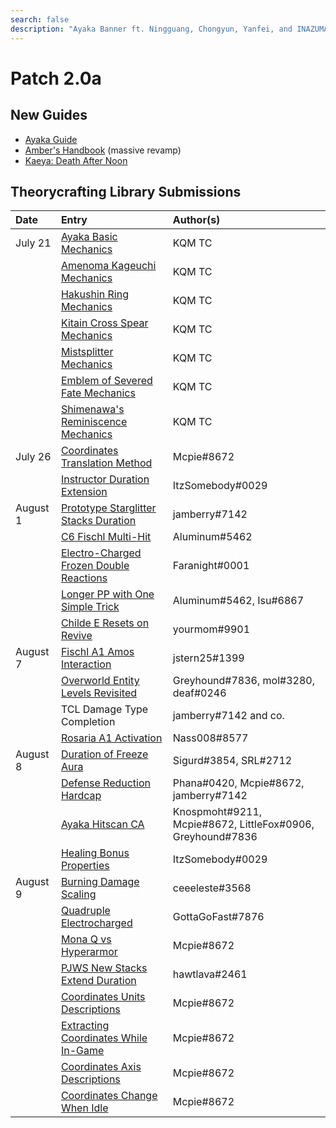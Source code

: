 ```yaml
---
search: false
description: "Ayaka Banner ft. Ningguang, Chongyun, Yanfei, and INAZUMA"
---
```


# Patch 2.0a

## New Guides

* [Ayaka Guide](https://keqingmains.com/ayaka/)
* [Amber's Handbook](https://keqingmains.com/amber/) \(massive revamp\)
* [Kaeya: Death After Noon](https://keqingmains.com/kaeya/)

## Theorycrafting Library Submissions

| Date     | Entry                                                                                                                                                         | Author\(s\)                                                |
| :------- | :------------------------------------------------------------------------------------------------------------------------------------------------------------ | :--------------------------------------------------------- |
| July 21  | [Ayaka Basic Mechanics](/evidence/characters/cryo/kamisato-ayaka#basic-ayaka-mechanics)                                                                       | KQM TC                                                     |
|          | [Amenoma Kageuchi Mechanics](/evidence/equipment/weapons#amenoma-kageuchi)                                                                                    | KQM TC                                                     |
|          | [Hakushin Ring Mechanics](/evidence/equipment/weapons#hakushin-ring)                                                                                          | KQM TC                                                     |
|          | [Kitain Cross Spear Mechanics](/evidence/equipment/weapons#kitain-cross-spear)                                                                                | KQM TC                                                     |
|          | [Mistsplitter Mechanics](/evidence/equipment/weapons#mistsplitter-reforged)                                                                                   | KQM TC                                                     |
|          | [Emblem of Severed Fate Mechanics](/evidence/equipment/artifacts#emblem-of-severed-fate)                                                                      | KQM TC                                                     |
|          | [Shimenawa's Reminiscence Mechanics](/evidence/equipment/artifacts#shimenawas-reminiscence)                                                                   | KQM TC                                                     |
| July 26  | [Coordinates Translation Method](/evidence/general-mechanics/overworld#coordinates-translation-methods)                                                       | Mcpie#8672                                                 |
|          | [Instructor Duration Extension](/evidence/equipment/artifacts#instructor-duration-extend)                                                                     | ItzSomebody#0029                                           |
| August 1 | [Prototype Starglitter Stacks Duration](/evidence/equipment/weapons#prototype-starglitter-stacks-duration-refresh)                                            | jamberry#7142                                              |
|          | [C6 Fischl Multi-Hit](/evidence/characters/electro/fischl#c6-fischl-multi-hit)                                                                                | Aluminum#5462                                              |
|          | [ Electro-Charged Frozen Double Reactions](/evidence/combat-mechanics/elemental-effects/transformative-reactions#ec-frozen-double-reactions)                                | Faranight#0001                                             |
|          | [Longer PP with One Simple Trick](/evidence/characters/pyro/hu-tao#longer-pp-with-one-simple-trick)                                                           | Aluminum#5462, Isu#6867                                    |
|          | [Childe E Resets on Revive](/evidence/characters/hydro/tartaglia#childe-e-can-reset-on-revive)                                                                | yourmom#9901                                               |
| August 7 | [Fischl A1 Amos Interaction](/evidence/characters/electro/fischl#fischl-a1-amos-interaction)                                                                  | jstern25#1399                                              |
|          | [Overworld Entity Levels Revisited](/evidence/general-mechanics/overworld#overworld-entities-have-levels)                                                     | Greyhound#7836, mol#3280, deaf#0246                        |
|          | TCL Damage Type Completion                                                                                                                                    | jamberry#7142 and co.                                      |
|          | [Rosaria A1 Activation](/evidence/characters/cryo/rosaria#rosarias-a1-passive-vs-perpetual-mechanical-array-and-the-hypostases)                               | Nass008#8577                                               |
| August 8 | [Duration of Freeze Aura](/evidence/combat-mechanics/elemental-effects/transformative-reactions#duration-of-freeze-aura)                                      | Sigurd#3854, SRL#2712                                      |
|          | [Defense Reduction Hardcap](/evidence/combat-mechanics/damage/damage-formula#defense-shred-is-hard-capped-at-90)                                              | Phana#0420, Mcpie#8672, jamberry#7142                      |
|          | [Ayaka Hitscan CA](/evidence/characters/cryo/kamisato-ayaka#ayaka-ca-hitscan)                                                                                 | Knospmoht#9211, Mcpie#8672, LittleFox#0906, Greyhound#7836 |
|          | [Healing Bonus Properties](/evidence/combat-mechanics/damage/damage-formula#outcoming-and-incoming-healing-bonuses-are-additive)                              | ItzSomebody#0029                                           |
| August 9 | [Burning Damage Scaling](/evidence/general-mechanics/overworld#burning-damage-scaling)                                                                        | ceeeleste#3568                                             |
|          | [Quadruple Electrocharged](/evidence/combat-mechanics/elemental-effects/transformative-reactions#quadruple-electro-charged-with-1-electro-and-multiple-hydro) | GottaGoFast#7876                                           |
|          | [Mona Q vs Hyperarmor](/evidence/characters/hydro/mona#mona-q-cannot-pop-on-hyper-armor)                                                                      | Mcpie#8672                                                 |
|          | [PJWS New Stacks Extend Duration](/evidence/equipment/weapons#pjws-new-stacks-extend-duration)                                                                | hawtlava#2461                                              |
|          | [Coordinates Units Descriptions](/evidence/general-mechanics/overworld#coordinates-units-descriptions)                                                        | Mcpie#8672                                                 |
|          | [Extracting Coordinates While In-Game](/evidence/general-mechanics/overworld#extracting-coordinates-while-in-game)                                            | Mcpie#8672                                                 |
|          | [Coordinates Axis Descriptions](/evidence/general-mechanics/overworld#coordinates-axises-descriptions)                                                        | Mcpie#8672                                                 |
|          | [Coordinates Change When Idle](/evidence/general-mechanics/overworld#coordinates-change-when-idle)                                                            | Mcpie#8672                                                 |
